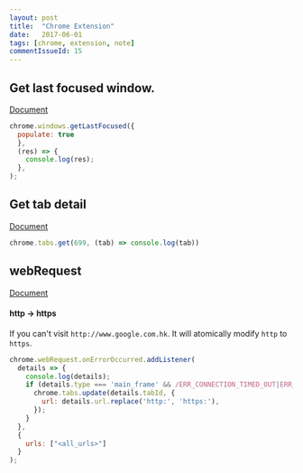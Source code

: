 ```yaml
---
layout: post
title:  "Chrome Extension"
date:   2017-06-01
tags: [chrome, extension, note]
commentIssueId: 15
---
```


## Get last focused window.
[Document](https://developer.chrome.com/extensions/windows)

```js
chrome.windows.getLastFocused({
  populate: true
  },
  (res) => {
    console.log(res);
  },
);
```

## Get tab detail
[Document](https://developer.chrome.com/extensions/tabs)

```js
chrome.tabs.get(699, (tab) => console.log(tab))
```

## webRequest
[Document](https://developer.chrome.com/extensions/webRequest)

#### http -> https
If you can't visit `http://www.google.com.hk`. It will atomically modify `http` to `https`.

```js
chrome.webRequest.onErrorOccurred.addListener(
  details => {
    console.log(details);
    if (details.type === 'main_frame' && /ERR_CONNECTION_TIMED_OUT|ERR_CONNECTION_RESET/.test(details.error) && /http:/.test(details.url)) {
      chrome.tabs.update(details.tabId, {
        url: details.url.replace('http:', 'https:'),
      });
    }
  },
  {
    urls: ["<all_urls>"]
  }
);
```
